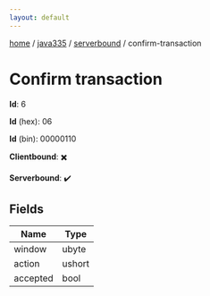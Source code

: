 ```yaml
---
layout: default
---
```


[home](/)  /  [java335](/protocol/java335)  /  [serverbound](/protocol/java335/serverbound)  /  confirm-transaction

# Confirm transaction

**Id**: 6

**Id** (hex): 06

**Id** (bin): 00000110

**Clientbound**: ✖️

**Serverbound**: ✔️

## Fields

Name | Type
---|---
window | ubyte
action | ushort
accepted | bool
